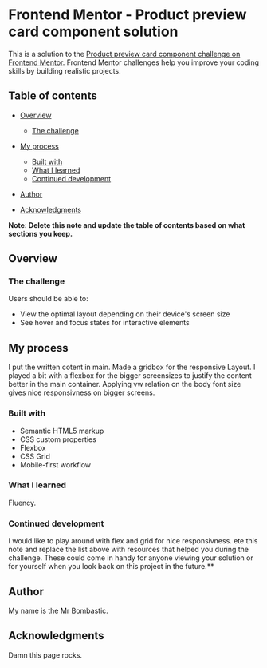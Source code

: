 # Frontend Mentor - Product preview card component solution

This is a solution to the [Product preview card component challenge on Frontend Mentor](https://www.frontendmentor.io/challenges/product-preview-card-component-GO7UmttRfa). Frontend Mentor challenges help you improve your coding skills by building realistic projects. 

## Table of contents

- [Overview](#overview)
  - [The challenge](#the-challenge)
- [My process](#my-process)
  - [Built with](#built-with)
  - [What I learned](#what-i-learned)
  - [Continued development](#continued-development)

- [Author](#author)
- [Acknowledgments](#acknowledgments)

**Note: Delete this note and update the table of contents based on what sections you keep.**

## Overview

### The challenge

Users should be able to:

- View the optimal layout depending on their device's screen size
- See hover and focus states for interactive elements



## My process
I put the written cotent in main. Made a gridbox for the responsive Layout. I played a bit with a flexbox for the bigger screensizes to justify the content better in the main container. Applying vw relation on the body 
font size gives nice responsivness on bigger screens.

### Built with

- Semantic HTML5 markup
- CSS custom properties
- Flexbox
- CSS Grid
- Mobile-first workflow

### What I learned

Fluency.

### Continued development

I would like to play around with flex and grid for nice responsivness.
ete this note and replace the list above with resources that helped you during the challenge. These could come in handy for anyone viewing your solution or for yourself when you look back on this project in the future.**

## Author

My name is the Mr Bombastic.

## Acknowledgments

Damn this page rocks.